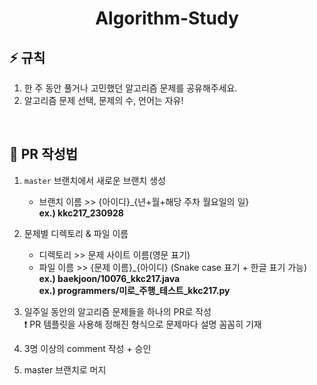 <div align=center>
  
  # Algorithm-Study
  
</div>


## ⚡ 규칙

1. 한 주 동안 풀거나 고민했던 알고리즘 문제를 공유해주세요.
2. 알고리즘 문제 선택, 문제의 수, 언어는 자유!

</br>

## 📝 PR 작성법

1. `master` 브랜치에서 새로운 브랜치 생성

    * 브랜치 이름 >> {아이디}_{년+월+해당 주차 월요일의 일}</br>
      **ex.) kkc217_230928**

2. 문제별 디렉토리 & 파일 이름

    * 디렉토리 >> 문제 사이트 이름(영문 표기)
    * 파일 이름 >> {문제 이름}_{아이디} (Snake case 표기 + 한글 표기 가능)</br>
      **ex.) baekjoon/10076_kkc217.java**</br>
      **ex.) programmers/미로_주행_테스트_kkc217.py**

3. 일주일 동안의 알고리즘 문제들을 하나의 PR로 작성</br>
    ❗ PR 템플릿을 사용해 정해진 형식으로 문제마다 설명 꼼꼼히 기재
   
5. 3명 이상의 comment 작성 + 승인
   
6. master 브랜치로 머지
